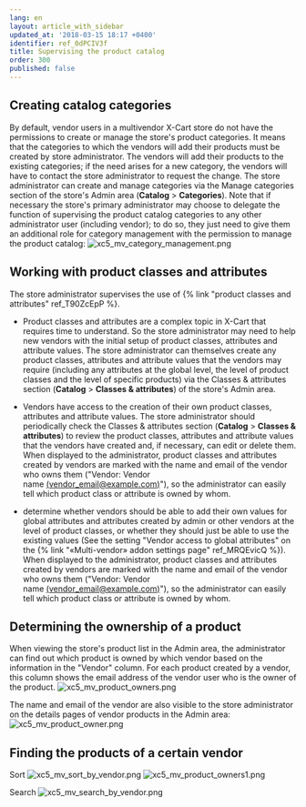 ```yaml
---
lang: en
layout: article_with_sidebar
updated_at: '2018-03-15 18:17 +0400'
identifier: ref_0dPCIV3f
title: Supervising the product catalog
order: 300
published: false
---
```

## Creating catalog categories
By default, vendor users in a multivendor X-Cart store do not have the permissions to create or manage the store's product categories. It means that the categories to which the vendors will add their products must be created by store administrator. The vendors will add their products to the existing categories; if the need arises for a new category, the vendors will have to contact the store administrator to request the change. The store administrator can create and manage categories via the Manage categories section of the store's Admin area (**Catalog** > **Categories**). 
Note that if necessary the store's primary administrator may choose to delegate the function of supervising the product catalog categories to any other administrator user (including vendor); to do so, they just need to give them an additional role for category management with the permission to manage the product catalog:
![xc5_mv_category_management.png]({{site.baseurl}}/attachments/ref_0dPCIV3f/xc5_mv_category_management.png)


## Working with product classes and attributes
The store administrator supervises the use of {% link "product classes and attributes" ref_T90ZcEpP %}. 

   * Product classes and attributes are a complex topic in X-Cart that requires time to understand. So the store administrator may need to help new vendors with the initial setup of product classes, attributes and attribute values. The store administrator can themselves create any product classes, attributes and attribute values that the vendors may require (including any attributes at the global level, the level of product classes and the level of specific products) via the Classes & attributes section (**Catalog** > **Classes & attributes**) of the store's Admin area.
    
   * Vendors have access to the creation of their own product classes, attributes and attribute values. The store administrator should periodically check the Classes & attributes section (**Catalog** > **Classes & attributes**) to review the product classes, attributes and attribute values that the vendors have created and, if necessary, can edit or delete them. When displayed to the administrator, product classes and attributes created by vendors are marked with the name and email of the vendor who owns them ("Vendor: Vendor name [(vendor_email@example.com)](http://localhost/x-cart-5.2.8-en/admin.php?target=profile&profile_id=11)"), so the administrator can easily tell which product class or attribute is owned by whom.  
    
   *  determine whether vendors should be able to add their own values for global attributes and attributes created by admin or other vendors at the level of product classes, or whether they should just be able to use the existing values (See the setting "Vendor access to global attributes" on the {% link "«Multi-vendor» addon settings page" ref_MRQEvicQ %}). When displayed to the administrator, product classes and attributes created by vendors are marked with the name and email of the vendor who owns them ("Vendor: Vendor name [(vendor_email@example.com)](http://localhost/x-cart-5.2.8-en/admin.php?target=profile&profile_id=11)"), so the administrator can easily tell which product class or attribute is owned by whom.  
    
## Determining the ownership of a product

When viewing the store's product list in the Admin area, the administrator can find out which product is owned by which vendor based on the information in the "Vendor" column. For each product created by a vendor, this column shows the email address of the vendor user who is the owner of the product.
![xc5_mv_product_owners.png]({{site.baseurl}}/attachments/ref_0dPCIV3f/xc5_mv_product_owners.png)


The name and email of the vendor are also visible to the store administrator on the details pages of vendor products in the Admin area:
![xc5_mv_product_owner.png]({{site.baseurl}}/attachments/ref_0dPCIV3f/xc5_mv_product_owner.png)
    
    
## Finding the products of a certain vendor
Sort
![xc5_mv_sort_by_vendor.png]({{site.baseurl}}/attachments/ref_0dPCIV3f/xc5_mv_sort_by_vendor.png)
![xc5_mv_product_owners1.png]({{site.baseurl}}/attachments/ref_0dPCIV3f/xc5_mv_product_owners1.png)

Search
![xc5_mv_search_by_vendor.png]({{site.baseurl}}/attachments/ref_0dPCIV3f/xc5_mv_search_by_vendor.png)


